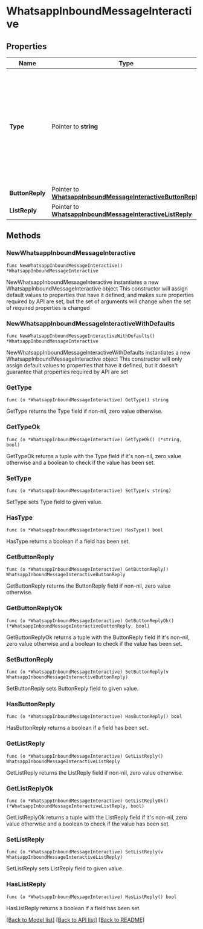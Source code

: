 # WhatsappInboundMessageInteractive

## Properties

Name | Type | Description | Notes
------------ | ------------- | ------------- | -------------
**Type** | Pointer to **string** | The type of interactive message received. - &#x60;button_reply&#x60;: Sent when a customer clicks a button. - &#x60;list_reply&#x60;: Sent when a customer selects an item from a list. | [optional] 
**ButtonReply** | Pointer to [**WhatsappInboundMessageInteractiveButtonReply**](WhatsappInboundMessageInteractiveButtonReply.md) |  | [optional] 
**ListReply** | Pointer to [**WhatsappInboundMessageInteractiveListReply**](WhatsappInboundMessageInteractiveListReply.md) |  | [optional] 

## Methods

### NewWhatsappInboundMessageInteractive

`func NewWhatsappInboundMessageInteractive() *WhatsappInboundMessageInteractive`

NewWhatsappInboundMessageInteractive instantiates a new WhatsappInboundMessageInteractive object
This constructor will assign default values to properties that have it defined,
and makes sure properties required by API are set, but the set of arguments
will change when the set of required properties is changed

### NewWhatsappInboundMessageInteractiveWithDefaults

`func NewWhatsappInboundMessageInteractiveWithDefaults() *WhatsappInboundMessageInteractive`

NewWhatsappInboundMessageInteractiveWithDefaults instantiates a new WhatsappInboundMessageInteractive object
This constructor will only assign default values to properties that have it defined,
but it doesn't guarantee that properties required by API are set

### GetType

`func (o *WhatsappInboundMessageInteractive) GetType() string`

GetType returns the Type field if non-nil, zero value otherwise.

### GetTypeOk

`func (o *WhatsappInboundMessageInteractive) GetTypeOk() (*string, bool)`

GetTypeOk returns a tuple with the Type field if it's non-nil, zero value otherwise
and a boolean to check if the value has been set.

### SetType

`func (o *WhatsappInboundMessageInteractive) SetType(v string)`

SetType sets Type field to given value.

### HasType

`func (o *WhatsappInboundMessageInteractive) HasType() bool`

HasType returns a boolean if a field has been set.

### GetButtonReply

`func (o *WhatsappInboundMessageInteractive) GetButtonReply() WhatsappInboundMessageInteractiveButtonReply`

GetButtonReply returns the ButtonReply field if non-nil, zero value otherwise.

### GetButtonReplyOk

`func (o *WhatsappInboundMessageInteractive) GetButtonReplyOk() (*WhatsappInboundMessageInteractiveButtonReply, bool)`

GetButtonReplyOk returns a tuple with the ButtonReply field if it's non-nil, zero value otherwise
and a boolean to check if the value has been set.

### SetButtonReply

`func (o *WhatsappInboundMessageInteractive) SetButtonReply(v WhatsappInboundMessageInteractiveButtonReply)`

SetButtonReply sets ButtonReply field to given value.

### HasButtonReply

`func (o *WhatsappInboundMessageInteractive) HasButtonReply() bool`

HasButtonReply returns a boolean if a field has been set.

### GetListReply

`func (o *WhatsappInboundMessageInteractive) GetListReply() WhatsappInboundMessageInteractiveListReply`

GetListReply returns the ListReply field if non-nil, zero value otherwise.

### GetListReplyOk

`func (o *WhatsappInboundMessageInteractive) GetListReplyOk() (*WhatsappInboundMessageInteractiveListReply, bool)`

GetListReplyOk returns a tuple with the ListReply field if it's non-nil, zero value otherwise
and a boolean to check if the value has been set.

### SetListReply

`func (o *WhatsappInboundMessageInteractive) SetListReply(v WhatsappInboundMessageInteractiveListReply)`

SetListReply sets ListReply field to given value.

### HasListReply

`func (o *WhatsappInboundMessageInteractive) HasListReply() bool`

HasListReply returns a boolean if a field has been set.


[[Back to Model list]](../README.md#documentation-for-models) [[Back to API list]](../README.md#documentation-for-api-endpoints) [[Back to README]](../README.md)


